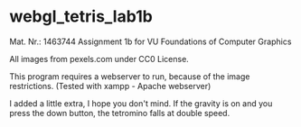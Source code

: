 # webgl_tetris_lab1b
Mat. Nr.: 1463744
Assignment 1b for VU Foundations of Computer Graphics

All images from pexels.com under CC0 License.

This program requires a webserver to run, because of the image restrictions. (Tested with xampp - Apache webserver)



I added a little extra, I hope you don't mind. If the gravity is on and you press the down button, the tetromino falls at double speed.
